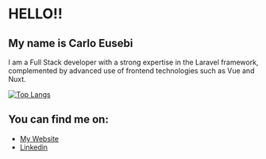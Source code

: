 # HELLO!!

## My name is Carlo Eusebi
I am a Full Stack developer with a strong expertise in the Laravel framework, complemented by advanced use of frontend technologies such as Vue and Nuxt.

[![Top Langs](https://github-readme-stats.vercel.app/api/top-langs/?username=carloeusebi&layout=compact&hide=html,css,hack,kerboscript,blade)](https://github.com/anuraghazra/github-readme-stats)

## You can find me on:
- [My Website](https://carloeusebiwebdeveloper.it)
- [Linkedin](https://www.linkedin.com/in/carlo-eusebi-a283b2271/)
